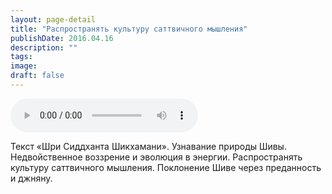 ```yaml
---
layout: page-detail
title: "Распространять культуру саттвичного мышления"
publishDate: 2016.04.16
description: ""
tags:
image:
draft: false
---
```


<audio title="2016.04.16 - Распространять культуру саттвичного мышления.mp3" src="/upload/iblock/a18/a1882d8b3e127f237b097413b6b08f0e.mp3" controls=""></audio>

 Текст «Шри Сиддханта Шикхамани». Узнавание природы Шивы. Недвойственное воззрение и эволюция в энергии. Распространять культуру саттвичного мышления. Поклонение Шиве через преданность и джняну. 

  
